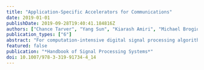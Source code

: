 ```yaml
---
title: "Application-Specific Accelerators for Communications"
date: 2019-01-01
publishDate: 2019-09-28T19:40:41.184816Z
authors: ["Chance Tarver", "Yang Sun", "Kiarash Amiri", "Michael Brogioli", "Joseph R Cavallaro"]
publication_types: ["6"]
abstract: "For computation-intensive digital signal processing algorithms, complexity is exceeding the processing capabilities of general-purpose digital signal processors (DSPs). In some of these applications, DSP hardware accelerators have been widely used to off-load a variety of algorithms from the main DSP host, including the fast Fourier transform, digital filters, multiple-input multiple-output detectors, and error correction codes (Viterbi, turbo, low-density parity-check) decoders. Given power and cost considerations, simply implementing these computationally complex parallel algorithms with high-speed general-purpose DSP processor is not very efficient. However, not all DSP algorithms are appropriate for off-loading to a hardware accelerator. First, these algorithms should have data-parallel computations and repeated operations that are amenable to hardware implementation. Second, these algorithms should have a deterministic dataflow graph that maps to parallel datapaths. In this chapter, we focus on some of the basic and advanced digital signal processing algorithms for communications and cover major examples of DSP accelerators."
featured: false
publication: "*Handbook of Signal Processing Systems*"
doi: 10.1007/978-3-319-91734-4_14
---
```

